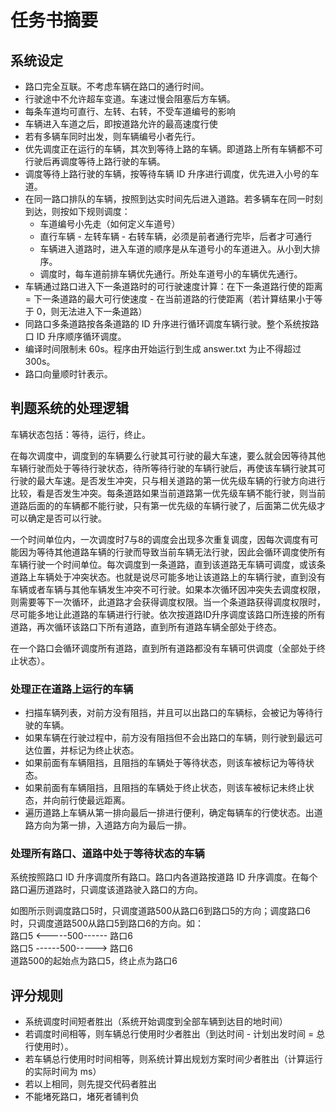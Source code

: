 # 任务书摘要

## 系统设定

+ 路口完全互联。不考虑车辆在路口的通行时间。
+ 行驶途中不允许超车变道。车速过慢会阻塞后方车辆。
+ 每条车道均可直行、左转、右转，不受车道编号的影响
+ 车辆进入车道之后，即按道路允许的最高速度行使
+ 若有多辆车同时出发，则车辆编号小者先行。
+ 优先调度正在运行的车辆，其次到等待上路的车辆。即道路上所有车辆都不可行驶后再调度等待上路行驶的车辆。
+ 调度等待上路行驶的车辆，按等待车辆 ID 升序进行调度，优先进入小号的车道。
+ 在同一路口排队的车辆，按照到达实时间先后进入道路。若多辆车在同一时刻到达，则按如下规则调度：
  + 车道编号小先走（如何定义车道号）
  + 直行车辆 - 左转车辆 - 右转车辆，必须是前者通行完毕，后者才可通行
  + 车辆进入道路时，进入车道的顺序是从车道号小的车道进入。从小到大排序。
  + 调度时，每车道前排车辆优先通行。所处车道号小的车辆优先通行。
+ 车辆通过路口进入下一条道路时的可行驶速度计算：在下一条道路行使的距离 = 下一条道路的最大可行使速度 - 在当前道路的行使距离（若计算结果小于等于 0，则无法进入下一条道路）
+ 同路口多条道路按各条道路的 ID 升序进行循环调度车辆行驶。整个系统按路口 ID 升序顺序循环调度。
+ 编译时间限制未 60s。程序由开始运行到生成 answer.txt 为止不得超过 300s。
+ 路口向量顺时针表示。

## 判题系统的处理逻辑

车辆状态包括：等待，运行，终止。

在每次调度中，调度到的车辆要么行驶其可行驶的最大车速，要么就会因等待其他车辆行驶而处于等待行驶状态，待所等待行驶的车辆行驶后，再使该车辆行驶其可行驶的最大车速。是否发生冲突，只与相关道路的第一优先级车辆的行驶方向进行比较，看是否发生冲突。每条道路如果当前道路第一优先级车辆不能行驶，则当前道路后面的的车辆都不能行驶，只有第一优先级的车辆行驶了，后面第二优先级才可以确定是否可以行驶。

一个时间单位内，一次调度时7与8的调度会出现多次重复调度，因每次调度有可能因为等待其他道路车辆的行驶而导致当前车辆无法行驶，因此会循环调度使所有车辆行驶一个时间单位。每次调度到一条道路，直到该道路无车辆可调度，或该条道路上车辆处于冲突状态。也就是说尽可能多地让该道路上的车辆行驶，直到没有车辆或者车辆与其他车辆发生冲突不可行驶。如果本次循环因冲突失去调度权限，则需要等下一次循环，此道路才会获得调度权限。当一个条道路获得调度权限时，尽可能多地让此道路的车辆进行行驶。依次按道路ID升序调度该路口所连接的所有道路，再次循环该路口下所有道路，直到所有道路车辆全部处于终态。

在一个路口会循环调度所有道路，直到所有道路都没有车辆可供调度（全部处于终止状态）。

### 处理正在道路上运行的车辆

+ 扫描车辆列表，对前方没有阻挡，并且可以出路口的车辆标，会被记为等待行驶的车辆。
+ 如果车辆在行驶过程中，前方没有阻挡但不会出路口的车辆，则行驶到最远可达位置，并标记为终止状态。
+ 如果前面有车辆阻挡，且阻挡的车辆处于等待状态，则该车被标记为等待状态。
+ 如果前面有车辆阻挡，且阻挡的车辆处于终止状态，则该车被标记未终止状态，并向前行使最远距离。
+ 遍历道路上车辆从第一排向最后一排进行便利，确定每辆车的行使状态。出道路方向为第一排，入道路方向为最后一排。

### 处理所有路口、道路中处于等待状态的车辆

系统按照路口 ID 升序调度所有路口。路口内各道路按道路 ID 升序调度。在每个路口遍历道路时，只调度该道路驶入路口的方向。

如图所示则调度路口5时，只调度道路500从路口6到路口5的方向；调度路口6时，只调度道路500从路口5到路口6的方向。如：   
路口5 <-----500------  路口6  
路口5 ------500----->  路口6  
道路500的起始点为路口5，终止点为路口6   



## 评分规则

+ 系统调度时间短者胜出（系统开始调度到全部车辆到达目的地时间）
+ 若调度时间相等，则车辆总行使用时少者胜出（到达时间 - 计划出发时间 = 总行使用时）。
+ 若车辆总行使用时时间相等，则系统计算出规划方案时间少者胜出（计算运行的实际时间为  ms）
+ 若以上相同，则先提交代码者胜出
+ 不能堵死路口，堵死者铺判负
